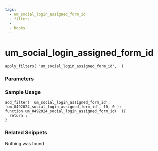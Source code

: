 ```yaml
---
tags: 
  - um_social_login_assigned_form_id
  - filters
  - 
  - hooks
---
```

# um\_social\_login\_assigned\_form\_id

``` php:no-line-numbers
apply_filters( 'um_social_login_assigned_form_id',  )
```
<div class='hook-sep'></div>

### Parameters

<div class='hook-sep'></div>



### Sample Usage

``` php:no-line-numbers
add_filter( 'um_social_login_assigned_form_id', 'um_0492024_social_login_assigned_form_id', 10, 0 );
function um_0492024_social_login_assigned_form_id(  ){
  return ;
}
```
<div class='hook-sep'></div>



### Related Snippets

Nothing was found

